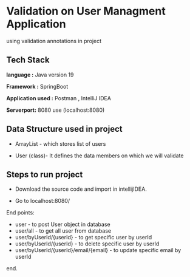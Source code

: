 
# Validation on User Managment Application

using validation annotations in project


## Tech Stack

**language :** Java version 19

**Framework :** SpringBoot

**Application used :** Postman , IntelliJ IDEA

**Serverport:** 8080 use (localhost:8080)

## Data Structure used in project
- ArrayList - which stores list of users

- User (class)- It defines the data members on which we will validate

## Steps to run project

- Download the source code and import in intellijIDEA.

- Go to localhost:8080/

End points:
- user - to post User object in database
- user/all - to get all user from database
- user/byUserId/{userId} - to get specific user by userId
- user/byUserId/{userId} - to delete specific user by userId
- user/byUserId/{userId}/email/{email} - to update specific email by userId

end.

